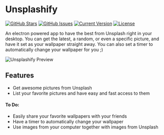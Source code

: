 Unsplashify
===========
[![GitHub Stars](https://img.shields.io/github/stars/IgorAntun/unsplashify.svg?style=flat-square)](https://github.com/IgorAntun/unsplashify/stargazers) [![GitHub Issues](https://img.shields.io/github/issues/IgorAntun/unsplashify.svg?style=flat-square)](https://github.com/IgorAntun/unsplashify/issues) [![Current Version](https://img.shields.io/badge/version-0.5.29-green.svg?style=flat-square)](https://github.com/IgorAntun/unsplashify) [![License](https://img.shields.io/badge/license-MIT-blue.svg?style=flat-square)](https://github.com/IgorAntun/unsplashify/blob/master/LICENSE.md)

An electron powered app to have the best from Unsplash right in your desktop. You can get the latest, a random, or even a specific picture, and have it set as your wallpaper straight away. You can also set a timer to automatically change your wallpaper for you ;)

![Unsplashify Preview](http://i.imgur.com/3C2KMyP.jpg)

## Features
- Get awesome pictures from Unsplash
- List your favorite pictures and have easy and fast access to them

#### To Do:
- Easily share your favorite wallpapers with your friends
- Have a timer to automatically change your wallpaper
- Use images from your computer together with images from Unsplash
